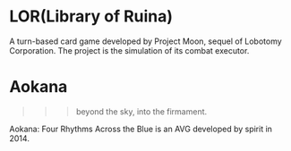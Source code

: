 # LOR(Library of Ruina)
A turn-based card game developed by Project Moon, sequel of Lobotomy Corporation. The project is the simulation of its combat executor.

# Aokana

>>> beyond the sky, into the firmament.

Aokana: Four Rhythms Across the Blue is an AVG developed by spirit in 2014.
